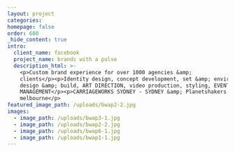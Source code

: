 ```yaml
---
layout: project
categories:
homepage: false
order: 600
_hide_content: true
intro:
  client_name: facebook
  project_name: brands with a pulse
  description_html: >-
    <p>Custom brand experience for over 1000 agencies &amp;
    clients</p><p>Identity design, concept development, set &amp; environment
    design &amp; build, ART DIRECTION, video production, styling, EVENT
    MANAGEMENT</p><p>CARRIAGEWORKS SYDNEY - SYDNEY &amp; Planetshakers -
    melbourne</p>
featured_image_path: /uploads/bwap2-2.jpg
images:
  - image_path: /uploads/bwap3-1.jpg
  - image_path: /uploads/bwap2-2.jpg
  - image_path: /uploads/bwap6-1.jpg
  - image_path: /uploads/bwap1-1.jpg
---
```

